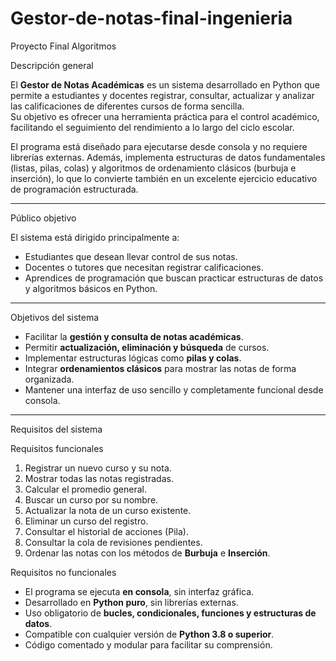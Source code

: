# Gestor-de-notas-final-ingenieria
Proyecto Final Algoritmos

Descripción general

El **Gestor de Notas Académicas** es un sistema desarrollado en Python que permite a estudiantes y docentes registrar, consultar, actualizar y analizar las calificaciones de diferentes cursos de forma sencilla.  
Su objetivo es ofrecer una herramienta práctica para el control académico, facilitando el seguimiento del rendimiento a lo largo del ciclo escolar.

El programa está diseñado para ejecutarse desde consola y no requiere librerías externas. Además, implementa estructuras de datos fundamentales (listas, pilas, colas) y algoritmos de ordenamiento clásicos (burbuja e inserción), lo que lo convierte también en un excelente ejercicio educativo de programación estructurada.

---

Público objetivo

El sistema está dirigido principalmente a:
- Estudiantes que desean llevar control de sus notas.
- Docentes o tutores que necesitan registrar calificaciones.
- Aprendices de programación que buscan practicar estructuras de datos y algoritmos básicos en Python.

---

Objetivos del sistema

- Facilitar la **gestión y consulta de notas académicas**.
- Permitir **actualización, eliminación y búsqueda** de cursos.
- Implementar estructuras lógicas como **pilas y colas**.
- Integrar **ordenamientos clásicos** para mostrar las notas de forma organizada.
- Mantener una interfaz de uso sencillo y completamente funcional desde consola.

---

Requisitos del sistema

Requisitos funcionales
1. Registrar un nuevo curso y su nota.
2. Mostrar todas las notas registradas.
3. Calcular el promedio general.
4. Buscar un curso por su nombre.
5. Actualizar la nota de un curso existente.
6. Eliminar un curso del registro.
7. Consultar el historial de acciones (Pila).
8. Consultar la cola de revisiones pendientes.
9. Ordenar las notas con los métodos de **Burbuja** e **Inserción**.

Requisitos no funcionales
- El programa se ejecuta **en consola**, sin interfaz gráfica.
- Desarrollado en **Python puro**, sin librerías externas.
- Uso obligatorio de **bucles, condicionales, funciones y estructuras de datos**.
- Compatible con cualquier versión de **Python 3.8 o superior**.
- Código comentado y modular para facilitar su comprensión.
